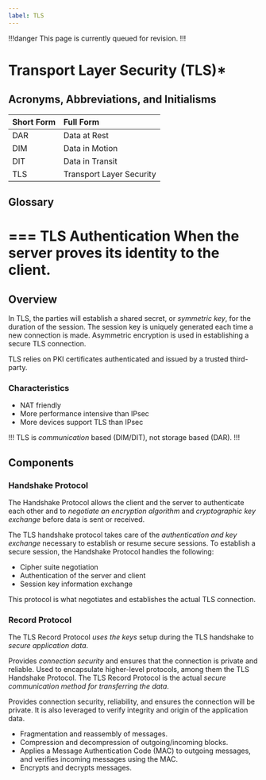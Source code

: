 ```yaml
---
label: TLS
---
```


!!!danger
This page is currently queued for revision.
!!!

# Transport Layer Security (TLS)*

## Acronyms, Abbreviations, and Initialisms

Short Form | Full Form
:--- | :---
DAR | Data at Rest
DIM | Data in Motion
DIT | Data in Transit
TLS | Transport Layer Security

## Glossary

=== TLS Authentication
When the server proves its identity to the client.
===

## Overview

In TLS, the parties will establish a shared secret, or *symmetric key*, for the duration of the session. The session key is uniquely generated each time a new connection is made. Asymmetric encryption is used in establishing a secure TLS connection.

TLS relies on PKI certificates authenticated and issued by a trusted third-party.

### Characteristics

- NAT friendly
- More performance intensive than IPsec
- More devices support TLS than IPsec

!!!
TLS is *communication* based (DIM/DIT), not storage based (DAR).
!!!

## Components

### Handshake Protocol

The Handshake Protocol allows the client and the server to authenticate each other and to *negotiate an encryption algorithm* and *cryptographic key exchange* before data is sent or received.

The TLS handshake protocol takes care of the *authentication and key exchange* necessary to establish or resume secure sessions. To establish a secure session, the Handshake Protocol handles the following:

- Cipher suite negotiation
- Authentication of the server and client
- Session key information exchange

This protocol is what negotiates and establishes the actual TLS connection.

### Record Protocol

The TLS Record Protocol *uses the keys* setup during the TLS handshake to *secure application data*.

Provides *connection security* and ensures that the connection is private and reliable. Used to encapsulate higher-level protocols, among them the TLS Handshake Protocol. The TLS Record Protocol is the actual *secure communication method for transferring the data*.

Provides connection security, reliability, and ensures the connection will be private. It is also leveraged to verify integrity and origin of the application data.

- Fragmentation and reassembly of messages.
- Compression and decompression of outgoing/incoming blocks.
- Applies a Message Authentication Code (MAC) to outgoing messages, and verifies incoming messages using the MAC.
- Encrypts and decrypts messages.
